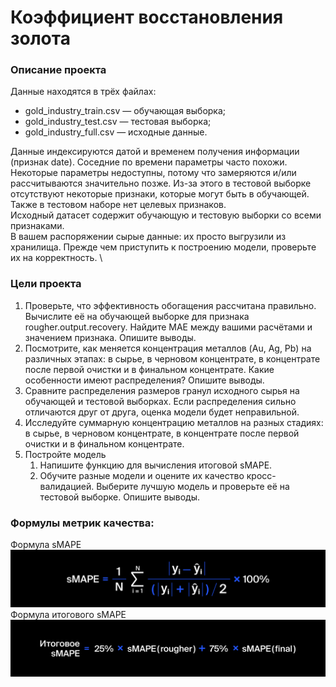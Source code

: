 # Коэффициент восстановления золота
### Описание проекта
Данные находятся в трёх файлах: 
* gold_industry_train.csv — обучающая выборка;
* gold_industry_test.csv — тестовая выборка;
* gold_industry_full.csv — исходные данные.

Данные индексируются датой и временем получения информации (признак date). Соседние по времени параметры часто похожи. \
Некоторые параметры недоступны, потому что замеряются и/или рассчитываются значительно позже. Из-за этого в тестовой выборке отсутствуют некоторые признаки, которые могут быть в обучающей. Также в тестовом наборе нет целевых признаков. \
Исходный датасет содержит обучающую и тестовую выборки со всеми признаками. \
В вашем распоряжении сырые данные: их просто выгрузили из хранилища. Прежде чем приступить к построению модели, проверьте их на корректность. \
### Цели проекта
1. Проверьте, что эффективность обогащения рассчитана правильно. Вычислите её на обучающей выборке для признака rougher.output.recovery. Найдите MAE между вашими расчётами и значением признака. Опишите выводы.
2. Посмотрите, как меняется концентрация металлов (Au, Ag, Pb) на различных этапах: в сырье, в черновом концентрате, в концентрате после первой очистки и в финальном концентрате. Какие особенности имеют распределения? Опишите выводы.
3.  Сравните распределения размеров гранул исходного сырья на обучающей и тестовой выборках. Если распределения сильно отличаются друг от друга, оценка модели будет неправильной.
4. Исследуйте суммарную концентрацию металлов на разных стадиях: в сырье, в черновом концентрате, в концентрате после первой очистки и в финальном концентрате.
3. Постройте модель
    1. Напишите функцию для вычисления итоговой sMAPE.
    2. Обучите разные модели и оцените их качество кросс-валидацией. Выберите лучшую модель и проверьте её на тестовой выборке. Опишите выводы.
### Формулы метрик качества:
Формула sMAPE
![Alt text](smape_1576239058.jpg)
Формула итогового sMAPE
![Alt text](_smape_1576239054.jpg)
